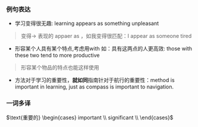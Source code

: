 ### 例句表达
- 学习变得很无趣: learning appears as something unpleasant
> 变得-> 表现的 appaer as ，如我变得很匹配：I appear as someone tired
- 形容某个人具有某个特点,考虑用with 如：具有这两点的人更高效: those with these two tend to more productive 
> 形容某个物品的特点也能这样使用
- 方法对于学习的重要性，**就如同**指南针对于航行的重要性：method is important in learning, just as compass is important to navigation. 
### 一词多译
$\text{重要的} \begin{cases}
important \\
significant \\
\end{cases}$
